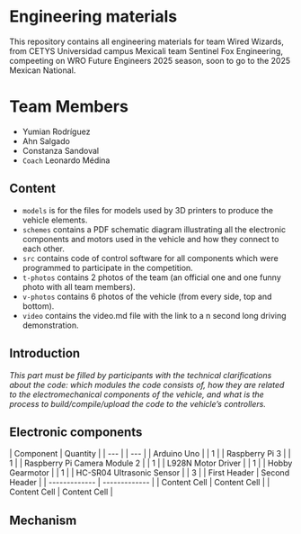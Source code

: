 Engineering materials
====

This repository contains all engineering materials for team Wired Wizards, from CETYS Universidad campus Mexicali team Sentinel Fox Engineering, compeeting on WRO Future Engineers 2025 season, soon to go to the 2025 Mexican National.

# Team Members
* Yumian Rodríguez
* Ahn Salgado
* Constanza Sandoval
* `Coach` Leonardo Médina

## Content


* `models` is for the files for models used by 3D printers to produce the vehicle elements.
* `schemes` contains a PDF schematic diagram illustrating all the electronic components and motors used in the vehicle and how they connect to each other.
* `src` contains code of control software for all components which were programmed to participate in the competition.
* `t-photos` contains 2 photos of the team (an official one and one funny photo with all team members).
* `v-photos` contains 6 photos of the vehicle (from every side, top and bottom).
* `video` contains the video.md file with the link to a n second long driving demonstration.


## Introduction

_This part must be filled by participants with the technical clarifications about the code: which modules the code consists of, how they are related to the electromechanical components of the vehicle, and what is the process to build/compile/upload the code to the vehicle’s controllers._

## Electronic components

| Component | Quantity |
| --- | | --- |
| Arduino Uno | | 1 |
| Raspberry Pi 3 | | 1 |
| Raspberry Pi Camera Module 2 | | 1 | 
| L928N Motor Driver | | 1 |
| Hobby Gearmotor | | 1 |
| HC-SR04 Ultrasonic Sensor | | 3 |
| First Header  | Second Header |
| ------------- | ------------- |
| Content Cell  | Content Cell  |
| Content Cell  | Content Cell  |

## Mechanism
